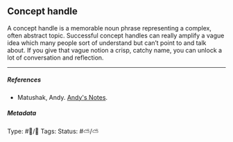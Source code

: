 ## Concept handle

A concept handle is a memorable noun phrase representing a complex, often abstract topic. Successful concept handles can really amplify a vague idea which many people sort of understand but can’t point to and talk about. If you give that vague notion a crisp, catchy name, you can unlock a lot of conversation and reflection.

---

##### References

* Matushak, Andy. [Andy's Notes](Andy's%20Notes.md).

##### Metadata

Type: #🔵/🔵 
Tags: 
Status: #⛅️/⛅️ 
